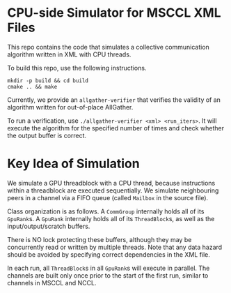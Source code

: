 # CPU-side Simulator for MSCCL XML Files


This repo contains the code that simulates a collective communication algorithm written in XML with CPU threads.

To build this repo, use the following instructions.
```shell
mkdir -p build && cd build
cmake .. && make
```

Currently, we provide an `allgather-verifier` that verifies the validity of an algorithm written for out-of-place AllGather.

To run a verification, use `./allgather-verifier <xml> <run_iters>`.
It will execute the algorithm for the specified number of times and check whether the output buffer is correct.

# Key Idea of Simulation
We simulate a GPU threadblock with a CPU thread, because instructions within a threadblock are executed sequentially.
We simulate neighbouring peers in a channel via a FIFO queue (called `Mailbox` in the source file).

Class organization is as follows.
A `CommGroup` internally holds all of its `GpuRank`s.
A `GpuRank` internally holds all of its `ThreadBlock`s, as well as the input/output/scratch buffers.

There is NO lock protecting these buffers, although they may be concurrently read or written by multiple threads.
Note that any data hazard should be avoided by specifying correct dependencies in the XML file.

In each run, all `ThreadBlock`s in all `GpuRank`s will execute in parallel.
The channels are built only once prior to the start of the first run, similar to channels in MSCCL and NCCL.

